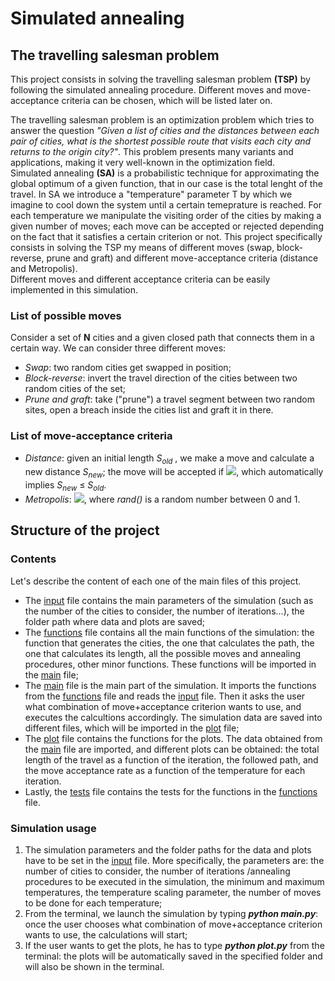 # Simulated annealing
## The travelling salesman problem
This project consists in solving the travelling salesman problem **(TSP)** by following the simulated annealing procedure. Different moves and move-acceptance criteria can be chosen, which will be listed later on.

The travelling salesman problem is an optimization problem which tries to answer the question *"Given a list of cities and the distances between each pair of cities, what is the shortest possible route that visits each city and returns to the origin city?"*. This problem presents many variants and applications, making it very well-known in the optimization field.\
Simulated annealing **(SA)** is a probabilistic technique for approximating the global optimum of a given function, that in our case is the total lenght of the travel. In SA we introduce a "temperature" parameter T by which we imagine to cool down the system until a certain temeprature is reached. For each temperature we manipulate the visiting order of the cities by making a given number of moves; each move can be accepted or rejected depending on the fact that it satisfies a certain criterion or not. This project specifically consists in solving the TSP my means of different moves (swap, block-reverse, prune and graft) and different move-acceptance criteria (distance and Metropolis).\
Different moves and different acceptance criteria can be easily implemented in this simulation.

### List of possible moves
Consider a set of **N** cities and a given closed path that connects them in a certain way. We can consider three different moves:
* *Swap*: two random cities get swapped in position;
* *Block-reverse*: invert the travel direction of the cities between two random cities of the set;
* *Prune and graft*: take ("prune") a travel segment between two random sites, open a breach inside the cities list and graft it in there.

### List of move-acceptance criteria
* *Distance*: given an initial length *S<sub>old* , we make a move and calculate a new distance *S<sub>new*; the move will be accepted if <img src="https://render.githubusercontent.com/render/math?math=e^{-(S_{new}-S_{old})/T} \geq 1">, which automatically implies *S<sub>new* ≤ *S<sub>old*.
* *Metropolis*: <img src="https://render.githubusercontent.com/render/math?math=e^{-(S_{new}-S_{old})/T} > rand()">, where *rand()* is a random number between 0 and 1.

## Structure of the project
### Contents
Let's describe the content of each one of the main files of this project.
* The [input](https://github.com/MarcoCrr/Simulated-annealing/blob/master/input.txt) file contains the main parameters of the simulation (such as the number of the cities to consider, the number of iterations...), the folder path where data and plots are saved;
* The [functions](https://github.com/MarcoCrr/Simulated-annealing/blob/master/functions.py) file contains all the main functions of the simulation: the function that generates the cities, the one that calculates the path, the one that calculates its length, all the possible moves and annealing procedures, other minor functions. These functions will be imported in the [main](https://github.com/MarcoCrr/Simulated-annealing/blob/master/main.py) file;
* The [main](https://github.com/MarcoCrr/Simulated-annealing/blob/master/main.py) file is the main part of the simulation. It imports the functions from the [functions](https://github.com/MarcoCrr/Simulated-annealing/blob/master/functions.py) file and reads the [input](https://github.com/MarcoCrr/Simulated-annealing/blob/master/input.txt) file. Then it asks the user what combination of move+acceptance criterion wants to use, and executes the calcultions accordingly. The simulation data are saved into different files, which will be imported in the [plot](https://github.com/MarcoCrr/Simulated-annealing/blob/master/plot.py) file;
* The [plot](https://github.com/MarcoCrr/Simulated-annealing/blob/master/plot.py) file contains the functions for the plots. The data obtained from the [main](https://github.com/MarcoCrr/Simulated-annealing/blob/master/main.py) file are imported, and different plots can be obtained: the total length of the travel as a function of the iteration, the followed path, and the move acceptance rate as a function of the temperature for each iteration.
* Lastly, the [tests]() file contains the tests for the functions in the [functions](https://github.com/MarcoCrr/Simulated-annealing/blob/master/functions.py) file.

### Simulation usage
1. The simulation parameters and the folder paths for the data and plots have to be set in the [input](https://github.com/MarcoCrr/Simulated-annealing/blob/master/input.txt) file. More specifically, the parameters are: the number of cities to consider, the number of iterations /annealing procedures to be executed in the simulation, the minimum and maximum temperatures, the temperature scaling parameter, the number of moves to be done for each temperature;
2. From the terminal, we launch the simulation by typing ***python main.py***: once the user chooses what combination of move+acceptance criterion wants to use, the calculations will start;
3. If the user wants to get the plots, he has to type ***python plot.py*** from the terminal: the plots will be automatically saved in the specified folder and will also be shown in the terminal.
